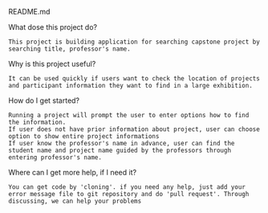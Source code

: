 README.md

What dose this project do?

    This project is building application for searching capstone project by searching title, professor's name.

 

Why is this project useful?

    It can be used quickly if users want to check the location of projects and participant information they want to find in a large exhibition.

 

How do I get started?

    Running a project will prompt the user to enter options how to find the information.
    If user does not have prior information about project, user can choose option to show entire project informations
    If user know the professor's name in advance, user can find the student name and project name guided by the professors through entering professor's name.

 

Where can I get more help, if I need it?

    You can get code by 'cloning'. if you need any help, just add your error message file to git repository and do 'pull request'. Through discussing, we can help your problems

